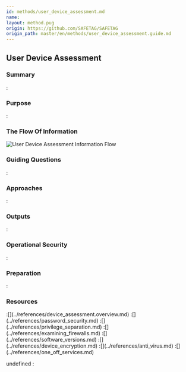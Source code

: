 ```yaml
---
id: methods/user_device_assessment.md
name: 
layout: method.pug
origin: https://github.com/SAFETAG/SAFETAG
origin_path: master/en/methods/user_device_assessment.guide.md
---
```

## User Device Assessment

### Summary
:[](../methods/user_device_assessment/summary.md)
### Purpose
:[](../methods/user_device_assessment/purpose.md)
### The Flow Of Information
![User Device Assessment Information Flow](images/info_flows/user_device_assessment.svg)

### Guiding Questions
:[](../methods/user_device_assessment/guiding_questions.md)
### Approaches
:[](../methods/user_device_assessment/approaches.md)
### Outputs
:[](../methods/user_device_assessment/output.md)
### Operational Security
:[](../methods/user_device_assessment/operational_security.md)
### Preparation
:[](../methods/user_device_assessment/preparation.md)



### Resources
<div class="greybox">
:[](../references/device_assessment.overview.md)
:[](../references/password_security.md)
:[](../references/privilege_separation.md)
:[](../references/examining_firewalls.md)
:[](../references/software_versions.md)
:[](../references/device_encryption.md)
:[](../references/anti_virus.md)
:[](../references/one_off_services.md)
</div>



undefined
:[](../references/footnotes.md)
